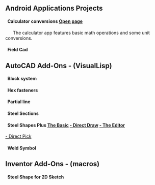 ## **Android Applications Projects**  
#### &nbsp; **Calculator conversions**  [Open page](https://michelvilleneuve.github.io/CalcConv/)  
&nbsp; &nbsp; &nbsp;  The calculator app features basic math operations and some unit conversions.  
#### &nbsp; **Field Cad**

## **AutoCAD Add-Ons** - (VisualLisp)
#### &nbsp; Block system  
#### &nbsp; Hex fasteners  
#### &nbsp; Partial line  
#### &nbsp; Steel Sections  
#### &nbsp; Steel Shapes Plus [The Basic](https://addcom.github.io/Structural-Steel-Shape/) [- Direct Draw](https://addcom.github.io/sss-direct/) [- The Editor](https://addcom.github.io/sss-editor/)
[- Direct Pick](https://addcom.github.io/sss-editor/)

#### &nbsp; Weld Symbol  

## **Inventor Add-Ons** - (macros)  
#### &nbsp; Steel Shape for 2D Sketch  
